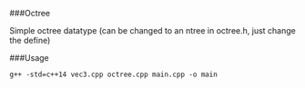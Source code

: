 ###Octree

Simple octree datatype (can be changed to an ntree in octree.h, just change the define)

###Usage


```command line
g++ -std=c++14 vec3.cpp octree.cpp main.cpp -o main
```
